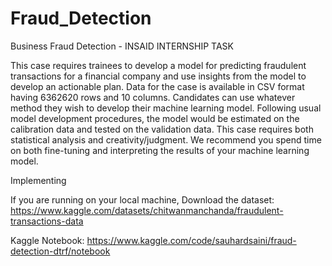 # Fraud_Detection
Business Fraud Detection - INSAID INTERNSHIP TASK

This case requires trainees to develop a model for predicting fraudulent transactions for a financial company and use insights from the model to develop an actionable plan. Data for the case is available in CSV format having 6362620 rows and 10 columns. Candidates can use whatever method they wish to develop their machine learning model. Following usual model development procedures, the model would be estimated on the calibration data and tested on the validation data. This case requires both statistical analysis and creativity/judgment. We recommend you spend time on both fine-tuning and interpreting the results of your machine learning model.

Implementing

If you are running on your local machine, 
Download the dataset: https://www.kaggle.com/datasets/chitwanmanchanda/fraudulent-transactions-data


Kaggle Notebook: https://www.kaggle.com/code/sauhardsaini/fraud-detection-dtrf/notebook
